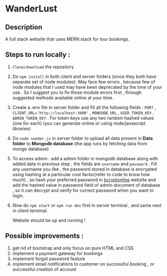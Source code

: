 # WanderLust

## Description
A full stack website that uses MERN stack for tour bookings.

## Steps to run locally :
1) `Clone/download` the repository
2) Do `npm install` in both client and server folders (since they both have separate set of node modules).
  May face few errors , because few of node modules that I used may have been deprecated by the time of your use . So I suggest you to fix those module errors first , through suggested methods available online at your time.
3) Create a .env file in server folder and fill all the following fields  : `PORT` , `CLIENT_URL='http://localhost:3000'` , `MONGODB_URL` , `USER_TOKEN_KEY` , `ADMIN_TOKEN_KEY` . For token keys use any two random hashed values (one for each) (you can generate online or using node/javascript libraries) 
4) Do `node seeder.js` in server folder to upload all data present in **Data folder** to **Mongodb database** (the app runs by fetching data from mongo database)
5) To access admin : add a admin folder in mongodb database along with added data in previous step , the fields are `username` and `password` . Fill any username you like , the password stored in database is encrypted using hashing at a particular cost factor(refer to code to know how much) , so hash your preferred password in [bcryptonline](https://bcrypt.online/) website and add the hashed value in password field of admin document of database , so it can decrypt and verify for correct password when you want to login. 
6) Now do `npm start` or `npm run dev` first in server terminal , and same next in client terminal.

   Website should be up and running !


## Possible improvements :
1) get rid of bootstrap and only focus on pure HTML and CSS
2) implement a payment gateway for bookings
3) implement forgot password feature
4) implement email notifications to customer on successful booking , or successful creation of account

